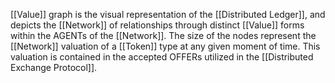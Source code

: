 [[Value]] graph is the visual representation of the [[Distributed Ledger]], and depicts the [[Network]] of relationships through distinct [[Value]] forms within the AGENTs of the [[Network]]. The size of the nodes represent the [[Network]] valuation of a [[Token]] type at any given moment of time. This valuation is contained in the accepted OFFERs utilized in the [[Distributed Exchange Protocol]].